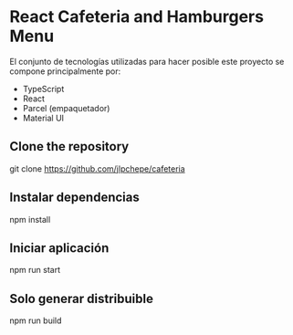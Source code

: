 # React Cafeteria and Hamburgers Menu
El conjunto de tecnologías utilizadas para hacer posible este proyecto se compone principalmente por:
- TypeScript
- React
- Parcel (empaquetador)
- Material UI

## Clone the repository
git clone https://github.com/jlpchepe/cafeteria

## Instalar dependencias
npm install

## Iniciar aplicación
npm run start

## Solo generar distribuible
npm run build